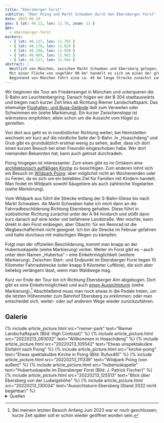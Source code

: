 ```yaml
---
title: "Ebersberger Forst"
subtitle: "Über Poing und Markt Schwaben durch den Ebersberger Forst"
date: 2023-06-18
geo: { lat: 48.12, lon: 11.78, zoom: 11 }
gpx:
  - ebersberger-forst
markers:
  - { lat: 48.127, lon: 11.705 }
  - { lat: 48.176, lon: 11.829 }
  - { lat: 48.108, lon: 11.930 }
  - { lat: 48.089, lon: 11.961 }
  - { lat: 48.127, lon: 11.944 }
abstract: |
  Westlich von München, zwischen Markt Schwaben und Ebersberg gelegen, befindet sich der Ebersberger Forst.
  Mit einer Fläche von ungefähr 90 km² handelt es sich um einen der größten zusammenhängenden Wälder in Deutschland.
  Beginnend von München führt eine ca. 45 km lange Strecke zunächst zum Wildpark Poing, dann über Markt Schwaben durch den Forst.
---
```


Wir beginnen die Tour am Friedensengel in München und unterqueren die S-Bahn am Leuchtenbergring.
Danach folgen wir der B 304 stadtauswärts und biegen nach kurzer Zeit links ab Richtung Riemer Landschaftspark.
Das ehemalige [Flughafen- und Buga-Gelände](https://de.wikipedia.org/wiki/Riemer_Park) lädt zum Verweilen oder Schwimmen ein (siehe Markierung).
Ein kurzer Zwischenstopp ist wärmstens empfohlen; allein schon um die Aussicht vom Hügel zu genießen.

Von dort aus geht es in nordöstlicher Richtung weiter; bei Heimstetten wechseln wir kurz auf die nördliche Seite der S-Bahn.
In „Hoaschdeng“ und Grub gibt es grundsätzlich erstmal wenig zu sehen, außer, dass ich dort einen kurzen Besuch bei einer Freundin eingeschoben habe.
Wer dort niemanden Bekannten hat, kann auch getrost durchradeln.

Poing hingegen ist interessanter.
Zum einen gibt es im Ortskern eine [architektonisch auffälligen Kirche](https://de.wikipedia.org/wiki/Kirche_Seliger_Pater_Rupert_Mayer) zu besichtigen.
Zum anderen lohnt sich ein Besuch im [Wildpark Poing](https://de.wikipedia.org/wiki/Wildpark_Poing): aber möglichst nicht an Wochenenden oder zu Ferien, da es sich um ein beliebtes Ziel für Familien mit Kindern handelt.
Man findet im Wildpark sowohl Säugetiere als auch zahlreiche Vogelarten (siehe Markierung).

Vom Wildpark aus führt die Strecke entlang der S-Bahn-Gleise bis nach Markt Schwaben.
Ab Markt Schwaben habe ich mich dann an die Fahrradbeschilderung Richtung Ebersberg gehalten.
Diese führt in südöstlicher Richtung zunächst unter der A 94 hindurch und stößt dann kurz danach auf eine leider viel befahrene Landstraße.
Wer möchte, kann direkt in den Forst einbiegen, aber Obacht: für ein Rennrad ist die Wegbeschaffenheit nicht geeignet.
Ich bin die Strecke im Februar gefahren und hatte durchaus mit matschigen Wegen zu kämpfen.

Folgt man der offiziellen Beschilderung, kommt man knapp an der Hubertuskapelle (siehe Markierung) vorbei.
Weiter im Forst gibt es – auch unter dem Namen „Hubertus“ – eine Einkehrmöglichkeit (weitere Markierung).
Zwischen Start- und Endpunkt im Ebersberger Forst liegen 10 Kilometer Fahrradstrecke (oder knapp 9 Kilometer Luftlinie), die sich aber beliebig verlängern lässt, wenn man Waldwege mag.

Kurz vor Ende der Tour bin ich Richtung Ebersberger Alm abgebogen.
Dort gibt es eine Einkehrmöglichkeit und auch [einen Aussichtsturm](https://www.ebersberg.de/kultur-geschichte/sehenswuerdigkeiten.html) (siehe Markierung).[^1]
Abschließend muss man noch etwas in die Pedale treten, um die letzten Höhenmeter zum Bahnhof Ebersberg zu erklimmen; oder man entscheidet sich, weiter- oder auf anderem Wege wieder zurückzufahren.

## Galerie

<div class="gallery">
  {% include article_picture.html src="riemer-park" text="Riemer Landschaftspark (Bild: High Contrast)" %}
  {% include article_picture.html src="20220213_093032" text="Willkommen in Hoaschdeng" %}
  {% include article_picture.html src="20220213_105542" text="Etwas unspektakuläre Einfahrt nach Poing" %}
  {% include article_picture.html src="kirche-poing" text="Etwas spektakuläre Kirche in Poing (Bild: Rufus46)" %}
  {% include article_picture.html src="20220213_111339" text="Wildpark Poing (von außen)" %}
  {% include article_picture.html src="hubertuskapelle" text="Hubertuskapelle im Ebersberger Forst (Bild: J. Patrick Fischer)" %}
  {% include article_picture.html src="20220213_125513" text="Blick über Ebersberg von der Ludwigshöhe" %}
  {% include article_picture.html src="20220213_130034" text="Aussichtsturm Ebersberg (Stand 2022 nicht begehbar)" %}
</div>

<details markdown="1">
  <summary>Quellen</summary>

* [„Riemer Landschaftspark“](https://commons.wikimedia.org/w/index.php?title=File:Riemer_Park_-_panoramic_view.jpg&oldid=501450874), High Contrast, CC-BY-3.0
* [„Kirche Seliger Pater Rupert Mayer Poing“](https://commons.wikimedia.org/w/index.php?title=File:Kirche_Seliger_Pater_Rupert_Mayer_Poing-3.jpg&oldid=460672929), Rufus46, CC-BY-SA-3.0
* [„Hubertuskapelle“](https://commons.wikimedia.org/w/index.php?title=File:2014_Hubertuskapelle_im_Ebersberger_Forst_11.JPG&oldid=752151594), J. Patrick Fischer, CC-BY-SA-4.0
</details>

[^1]: Bei meinem letzten Besuch Anfang Juni 2023 war er noch geschlossen; kurze Zeit später soll er schon wieder geöffnet worden sein.
